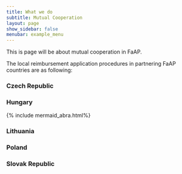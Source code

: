 ```yaml
---
title: What we do
subtitle: Mutual Cooperation
layout: page
show_sidebar: false
menubar: example_menu
---
```


This is page will be about mutual cooperation in FaAP.

The local reimbursement application procedures in partnering FaAP countries are as following:

### Czech Republic

### Hungary

{% include mermaid_abra.html%}

### Lithuania

### Poland

### Slovak Republic
